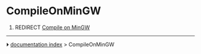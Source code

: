 # CompileOnMinGW
1.  REDIRECT [Compile on MinGW](Compile_on_MinGW.md)



---
⏵ [documentation index](../README.md) > CompileOnMinGW

